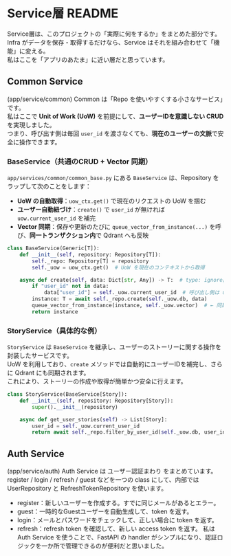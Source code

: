 # Service層 README

Service層は、このプロジェクトの「実際に何をするか」をまとめた部分です。  
Infra がデータを保存・取得するだけなら、Service はそれを組み合わせて「機能」に変える。  
私はここを「アプリのあたま」に近い層だと思っています。


## Common Service
(app/service/common)
Common は「Repo を使いやすくする小さなサービス」です。  
私はここで **Unit of Work (UoW)** を前提にして、**ユーザーIDを意識しない CRUD** を実現しました。  
つまり、呼び出す側は毎回 `user_id` を渡さなくても、**現在のユーザーの文脈**で安全に操作できます。

### BaseService（共通のCRUD + Vector 同期）

`app/services/common/common_base.py` にある `BaseService` は、Repository をラップして次のことをします：

- **UoW の自動取得**：`uow_ctx.get()` で現在のリクエストの UoW を掴む  
- **ユーザー自動紐づけ**：`create()` で `user_id` が無ければ `uow.current_user_id` を補完  
- **Vector 同期**：保存や更新のたびに `queue_vector_from_instance(...)` を呼び、**同一トランザクション内**で Qdrant へも反映

```python
class BaseService(Generic[T]):
    def __init__(self, repository: Repository[T]):
        self._repo: Repository[T] = repository
        self._uow = uow_ctx.get()  # UoW を現在のコンテキストから取得

    async def create(self, data: Dict[str, Any]) -> T:  # type: ignore[type-var]
        if "user_id" not in data:
            data["user_id"] = self._uow.current_user_id  # 呼び出し側は user_id を気にしない
        instance: T = await self._repo.create(self._uow.db, data)
        queue_vector_from_instance(instance, self._uow.vector)  # ← 同期して Vector も更新
        return instance
```

### StoryService（具体的な例）

`StoryService` は `BaseService` を継承し、ユーザーのストーリーに関する操作を封装したサービスです。  
UoW を利用しており、`create` メソッドでは自動的にユーザーIDを補完し、さらに Qdrant にも同期されます。  
これにより、ストーリーの作成や取得が簡単かつ安全に行えます。

```python
class StoryService(BaseService[Story]):
    def __init__(self, repository: Repository[Story]):
        super().__init__(repository)

    async def get_user_stories(self) -> List[Story]:
        user_id = self._uow.current_user_id
        return await self._repo.filter_by_user_id(self._uow.db, user_id)
```

## Auth Service
(app/service/auth)
Auth Service は ユーザー認証まわり をまとめています。
register / login / refresh / guest などを一つの class にして、内部では UserRepository と RefreshTokenRepository を使います。
- register：新しいユーザーを作成する。すでに同じメールがあるとエラー。
- guest：一時的なGuestユーザーを自動生成して、token を返す。
- login：メールとパスワードをチェックして、正しい場合に token を返す。
- refresh：refresh token を確認して、新しい access token を返す。
私は Auth Service を使うことで、FastAPI の handler がシンプルになり、認証ロジックを一か所で管理できるのが便利だと思いました。